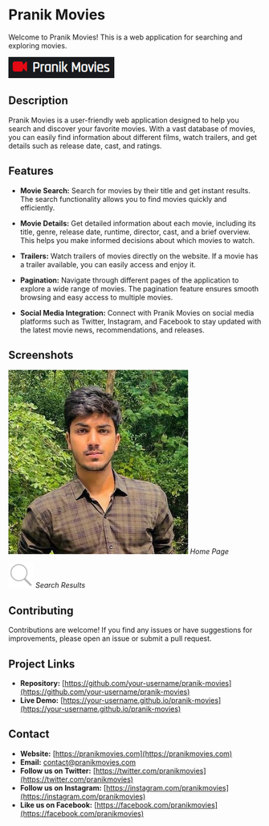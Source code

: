 # Pranik Movies

Welcome to Pranik Movies! This is a web application for searching and exploring movies.

![Pranik Movies Logo](./static/img/logo.png)

## Description

Pranik Movies is a user-friendly web application designed to help you search and discover your favorite movies. With a vast database of movies, you can easily find information about different films, watch trailers, and get details such as release date, cast, and ratings.

## Features

- **Movie Search:** Search for movies by their title and get instant results. The search functionality allows you to find movies quickly and efficiently.

- **Movie Details:** Get detailed information about each movie, including its title, genre, release date, runtime, director, cast, and a brief overview. This helps you make informed decisions about which movies to watch.

- **Trailers:** Watch trailers of movies directly on the website. If a movie has a trailer available, you can easily access and enjoy it.

- **Pagination:** Navigate through different pages of the application to explore a wide range of movies. The pagination feature ensures smooth browsing and easy access to multiple movies.

- **Social Media Integration:** Connect with Pranik Movies on social media platforms such as Twitter, Instagram, and Facebook to stay updated with the latest movie news, recommendations, and releases.

## Screenshots

![Home Page](./static/img/nik.jpg)
*Home Page*

![Search Results](./static/img/search.png)
*Search Results*

## Contributing

Contributions are welcome! If you find any issues or have suggestions for improvements, please open an issue or submit a pull request.

## Project Links

- **Repository:** [https://github.com/your-username/pranik-movies](https://github.com/your-username/pranik-movies)
- **Live Demo:** [https://your-username.github.io/pranik-movies](https://your-username.github.io/pranik-movies)

## Contact

- **Website:** [https://pranikmovies.com](https://pranikmovies.com)
- **Email:** contact@pranikmovies.com
- **Follow us on Twitter:** [https://twitter.com/pranikmovies](https://twitter.com/pranikmovies)
- **Follow us on Instagram:** [https://instagram.com/pranikmovies](https://instagram.com/pranikmovies)
- **Like us on Facebook:** [https://facebook.com/pranikmovies](https://facebook.com/pranikmovies)
